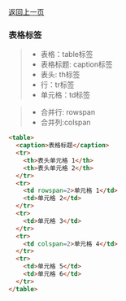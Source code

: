 [返回上一页](/README.md)

### 表格标签

> -  表格：table标签
> -  表格标题: caption标签
> -  表头: th标签
> -  行：tr标签
> -  单元格：td标签

>- 合并行: rowspan
>- 合并列:colspan

```html
<table>￼
  <caption>表格标题</caption>￼
  <tr>￼
    <th>表头单元格 1</th>￼
    <th>表头单元格 2</th>￼
  </tr>￼
  <tr>￼
    <td rowspan=2>单元格 1</td>￼
    <td>单元格 2</td>￼
  </tr>￼
  <tr>￼
    <td>单元格 3</td>￼
  </tr>￼
  <tr>￼
    <td colspan=2>单元格 4</td>￼
  </tr>￼
  <tr>￼
    <td>单元格 5</td>￼
    <td>单元格 6</td>￼
  </tr>￼
</table>
```

### 